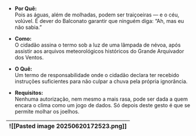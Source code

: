 - **Por Quê:**  
    Pois as águas, além de molhadas, podem ser traiçoeiras — e o céu, volúvel. É dever do Balconato garantir que ninguém diga: “Ah, mas eu não sabia.”
    
- **Como:**  
    O cidadão assina o termo sob a luz de uma lâmpada de névoa, após assistir aos arquivos meteorológicos históricos do Grande Arquivador dos Ventos.
    
- **O Quê:**  
    Um termo de responsabilidade onde o cidadão declara ter recebido instruções suficientes para não culpar a chuva pela própria ignorância.
    
- **Requisitos:**  
    Nenhuma autorização, nem mesmo a mais rasa, pode ser dada a quem encara o clima como um jogo de dados. Só depois deste gesto é que se permite molhar os joelhos.


| ![[Pasted image 20250620172523.png]] |
| ------------------------------------ |

